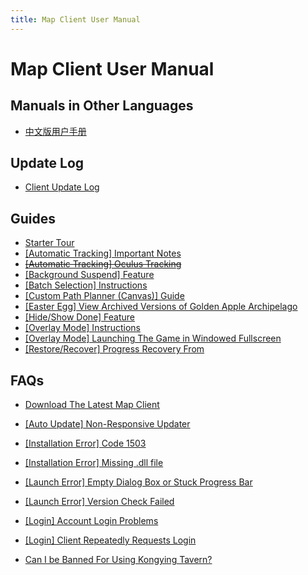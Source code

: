 ```yaml
---
title: Map Client User Manual
---
```


# Map Client User Manual

## **Manuals in Other Languages**

- [中文版用户手册](https://support.qq.com/products/321980/faqs/94938)

## **Update Log**

- [Client Update Log](https://discord.gg/SWz6RTWNkm)

## **Guides**

- [Starter Tour]()
- [[Automatic Tracking] Important Notes](./guide/auto-tracking/Important%20Notes.md)
- [~~[Automatic Tracking] Oculus Tracking~~](./guide/auto-tracking/Oculus%20Tracking.md)
- [[Background Suspend] Feature](./guide/bg-suspend/Background%20Suspend.md)
- [[Batch Selection] Instructions](./guide/batch-selection/Instructions.md)
- [[Custom Path Planner (Canvas)] Guide](./guide/canvas/Guide.md)
- [[Easter Egg] View Archived Versions of Golden Apple Archipelago](./guide/easter-egg/View%20Archived%20Versions%20of%20Golden%20Apple%20Archipelago.md)
- [[Hide/Show Done] Feature](./guide/hide-show-done/Hide%20Done%20Show%20Done.md)
- [[Overlay Mode] Instructions](./guide/overlay-mode/Instructions.md)
- [[Overlay Mode] Launching The Game in Windowed Fullscreen](./guide/overlay-mode/Fullscreen-Windowed/Launching%20The%20Game%20in%20Fullscreen%20Windowed.md)
- [[Restore/Recover] Progress Recovery From](./guide/restore-recover/Progress%20Recovery%20From%20Stored%20Data.md)

## **FAQs**

- [Download The Latest Map Client](../download-client.md)
- [[Auto Update] Non-Responsive Updater](./faq/auto-update/Non-Responsive%20Updater.md)
- [[Installation Error] Code 1503](./faq/Instl-error/Code%201503.md)
- [[Installation Error] Missing .dll file](./faq/Instl-error/Missing%20.dll%20file.md)
- [[Launch Error] Empty Dialog Box or Stuck Progress Bar](./faq/launch-error/Empty%20Dialog%20Box%20or%20Stuck%20Progress%20Bar.md)
- [[Launch Error] Version Check Failed](./faq/launch-error/Version%20Check%20Failed.md)
- [[Login] Account Login Problems](./faq/login/Account%20Login%20Problems.md)
- [[Login] Client Repeatedly Requests Login](./faq/login/Client%20Repeatedly%20Requests%20Login.md)

- [Can I be Banned For Using Kongying Tavern?](./faq/account-safety/Can%20I%20be%20Banned%20For%20Using%20Kongying%20Tavern.md)
